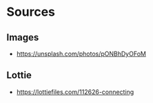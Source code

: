 # Sources


## Images

- https://unsplash.com/photos/pONBhDyOFoM

## Lottie

- https://lottiefiles.com/112626-connecting

